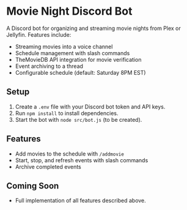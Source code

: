 # Movie Night Discord Bot

A Discord bot for organizing and streaming movie nights from Plex or Jellyfin. Features include:
- Streaming movies into a voice channel
- Schedule management with slash commands
- TheMovieDB API integration for movie verification
- Event archiving to a thread
- Configurable schedule (default: Saturday 8PM EST)

## Setup
1. Create a `.env` file with your Discord bot token and API keys.
2. Run `npm install` to install dependencies.
3. Start the bot with `node src/bot.js` (to be created).

## Features
- Add movies to the schedule with `/addmovie`
- Start, stop, and refresh events with slash commands
- Archive completed events

## Coming Soon
- Full implementation of all features described above.
